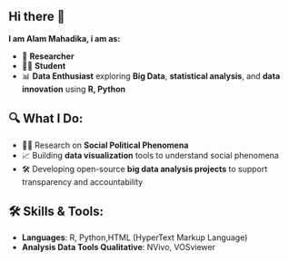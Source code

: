 ## Hi there 👋 


**I am Alam Mahadika, i am as:** 
- 🔎 **Researcher**
- 👨‍🎓 **Student**  
- 📊 **Data Enthusiast** exploring **Big Data**, **statistical analysis**, and **data innovation** using **R, Python**

## 🔍 What I Do:
- 🧑‍🔬 Research on **Social Political Phenomena**  
- 📈 Building **data visualization** tools to understand social phenomena  
- 🛠️ Developing open-source **big data analysis projects** to support transparency and accountability  

## 🛠️ Skills & Tools:
- **Languages**: R, Python,HTML (HyperText Markup Language)   
- **Analysis Data Tools Qualitative**: NVivo, VOSviewer
  

